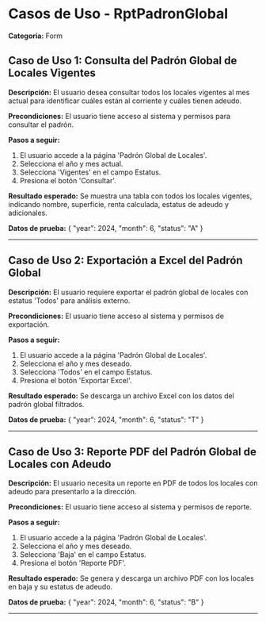 # Casos de Uso - RptPadronGlobal

**Categoría:** Form

## Caso de Uso 1: Consulta del Padrón Global de Locales Vigentes

**Descripción:** El usuario desea consultar todos los locales vigentes al mes actual para identificar cuáles están al corriente y cuáles tienen adeudo.

**Precondiciones:**
El usuario tiene acceso al sistema y permisos para consultar el padrón.

**Pasos a seguir:**
1. El usuario accede a la página 'Padrón Global de Locales'.
2. Selecciona el año y mes actual.
3. Selecciona 'Vigentes' en el campo Estatus.
4. Presiona el botón 'Consultar'.

**Resultado esperado:**
Se muestra una tabla con todos los locales vigentes, indicando nombre, superficie, renta calculada, estatus de adeudo y adicionales.

**Datos de prueba:**
{ "year": 2024, "month": 6, "status": "A" }

---

## Caso de Uso 2: Exportación a Excel del Padrón Global

**Descripción:** El usuario requiere exportar el padrón global de locales con estatus 'Todos' para análisis externo.

**Precondiciones:**
El usuario tiene acceso al sistema y permisos de exportación.

**Pasos a seguir:**
1. El usuario accede a la página 'Padrón Global de Locales'.
2. Selecciona el año y mes deseado.
3. Selecciona 'Todos' en el campo Estatus.
4. Presiona el botón 'Exportar Excel'.

**Resultado esperado:**
Se descarga un archivo Excel con los datos del padrón global filtrados.

**Datos de prueba:**
{ "year": 2024, "month": 6, "status": "T" }

---

## Caso de Uso 3: Reporte PDF del Padrón Global de Locales con Adeudo

**Descripción:** El usuario necesita un reporte en PDF de todos los locales con adeudo para presentarlo a la dirección.

**Precondiciones:**
El usuario tiene acceso al sistema y permisos de reporte.

**Pasos a seguir:**
1. El usuario accede a la página 'Padrón Global de Locales'.
2. Selecciona el año y mes deseado.
3. Selecciona 'Baja' en el campo Estatus.
4. Presiona el botón 'Reporte PDF'.

**Resultado esperado:**
Se genera y descarga un archivo PDF con los locales en baja y su estatus de adeudo.

**Datos de prueba:**
{ "year": 2024, "month": 6, "status": "B" }

---

